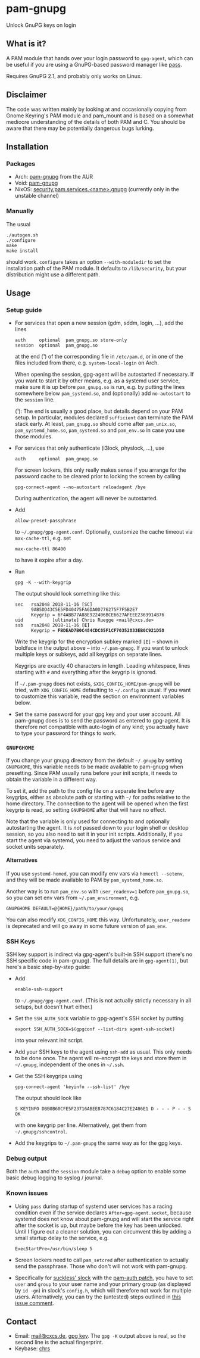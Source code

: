 # pam-gnupg

Unlock GnuPG keys on login

## What is it?

A PAM module that hands over your login password to `gpg-agent`, which can be
useful if you are using a GnuPG-based password manager like
[pass](https://www.passwordstore.org/).

Requires GnuPG 2.1, and probably only works on Linux.

## Disclaimer

The code was written mainly by looking at and occasionally copying from Gnome
Keyring's PAM module and pam_mount and is based on a somewhat mediocre
understanding of the details of both PAM and C. You should be aware that there
may be potentially dangerous bugs lurking.

## Installation

### Packages

- Arch: [pam-gnupg](https://aur.archlinux.org/packages/pam-gnupg/) from the AUR
- Void: [pam-gnupg](https://github.com/void-linux/void-packages/tree/master/srcpkgs/pam-gnupg)
- NixOS: [security.pam.services.\<name\>.gnupg](https://search.nixos.org/options?channel=unstable&from=0&size=30&sort=relevance&query=security.pam.services.%3Cname%3E.gnupg) (currently only in the unstable channel)

### Manually

The usual

    ./autogen.sh
    ./configure
    make
    make install

should work. `configure` takes an option `--with-moduledir` to set the
installation path of the PAM module. It defaults to `/lib/security`, but your
distribution might use a different path.

## Usage

### Setup guide

- For services that open a new session (gdm, sddm, login, ...), add the lines

      auth     optional  pam_gnupg.so store-only
      session  optional  pam_gnupg.so

  at the end (¹) of the corresponding file in `/etc/pam.d`, or in one of the
  files included from there, e.g. `system-local-login` on Arch.

  When opening the session, gpg-agent will be autostarted if necessary. If you
  want to start it by other means, e.g. as a systemd user service, make sure it
  is up before `pam_gnupg.so` is run, e.g. by putting the lines somewhere below
  `pam_systemd.so`, and (optionally) add `no-autostart` to the `session` line.

  (¹): The end is usually a good place, but details depend on your PAM setup.
  In particular, modules declared `sufficient` can terminate the PAM stack
  early. At least, `pam_gnupg.so` should come after `pam_unix.so`,
  `pam_systemd_home.so`, `pam_systemd.so` and `pam_env.so` in case you use
  those modules.

- For services that only authenticate (i3lock, physlock, ...), use

      auth     optional  pam_gnupg.so

  For screen lockers, this only really makes sense if you arrange for the
  password cache to be cleared prior to locking the screen by calling

      gpg-connect-agent --no-autostart reloadagent /bye

  During authentication, the agent will never be autostarted.

- Add

      allow-preset-passphrase

  to `~/.gnupg/gpg-agent.conf`. Optionally, customize the cache timeout via
  `max-cache-ttl`, e.g. set

      max-cache-ttl 86400

  to have it expire after a day.

- Run

      gpg -K --with-keygrip

  The output should look something like this:

  <pre><code>sec   rsa2048 2018-11-16 [SC]
        9AB5DD43C5E5FD40475FA6DA0D776275F7F5B2E7
        Keygrip = 6F4ABB77A88E922406BCE6627AFEEE2363914B76
  uid           [ultimate] Chris Ruegge &lt;mail@cxcs.de&gt;
  ssb   rsa2048 2018-11-16 <strong>[E]</strong>
        Keygrip = <strong>FBDEAD7B0C484CDC85F1CF70352833EB0C921D58</strong>
  </code></pre>

  Write the keygrip for the encryption subkey marked `[E]` – shown in boldface
  in the output above – into `~/.pam-gnupg`. If you want to unlock multiple
  keys or subkeys, add all keygrips on separate lines.

  Keygrips are exactly 40 characters in length. Leading whitespace, lines
  starting with `#` and everything after the keygrip is ignored.

  If `~/.pam-gnupg` does not exists, `$XDG_CONFIG_HOME/pam-gnupg` will be
  tried, with `XDG_CONFIG_HOME` defaulting to `~/.config` as usual. If you want
  to customize this variable, read the section on environment variables below.

- Set the same password for your gpg key and your user account. All pam-gnupg
  does is to send the password as entered to gpg-agent. It is therefore not
  compatible with auto-login of any kind; you actually have to type your
  password for things to work.

### `GNUPGHOME`

If you change your gnupg directory from the default `~/.gnupg` by setting
`GNUPGHOME`, this variable needs to be made available to pam-gnupg when
presetting. Since PAM usually runs before your init scripts, it needs to obtain
the variable in a different way.

To set it, add the path to the config file on a separate line before any
keygrips, either as absolute path or starting with `~/` for paths relative to
the home directory. The connection to the agent will be opened when the first
keygrip is read, so setting `GNUPGHOME` after that will have no effect.

Note that the variable is only used for connecting to and optionally
autostarting the agent. It is *not* passed down to your login shell or desktop
session, so you also need to set it in your init scripts. Additionally, if you
start the agent via systemd, you need to adjust the various service and socket
units separately.

#### Alternatives

If you use `systemd-homed`, you can modify env vars via `homectl --setenv`, and
they will be made available to PAM by `pam_systemd_home.so`.

Another way is to run `pam_env.so` with `user_readenv=1` before `pam_gnupg.so`,
so you can set env vars from `~/.pam_environment`, e.g.

    GNUPGHOME DEFAULT=@{HOME}/path/to/your/gnupg

You can also modify `XDG_CONFIG_HOME` this way. Unfortunately, `user_readenv` is
deprecated and will go away in some future version of `pam_env`.

### SSH Keys

SSH key support is indirect via gpg-agent's built-in SSH support (there's no
SSH specific code in pam-gnupg). The full details are in `gpg-agent(1)`, but
here's a basic step-by-step guide:

- Add

      enable-ssh-support

  to `~/.gnupg/gpg-agent.conf`. (This is not actually strictly necessary in all
  setups, but doesn't hurt either.)

- Set the `SSH_AUTH_SOCK` variable to gpg-agent's SSH socket by putting

      export SSH_AUTH_SOCK=$(gpgconf --list-dirs agent-ssh-socket)

  into your relevant init script.

- Add your SSH keys to the agent using `ssh-add` as usual. This only needs to
  be done once. The agent will re-encrypt the keys and store them in
  `~/.gnupg`, independent of the ones in `~/.ssh`.

- Get the SSH keygrips using

      gpg-connect-agent 'keyinfo --ssh-list' /bye

  The output should look like

      S KEYINFO DBB0B60CFE5F23716ABEE8787C6184C27E2486E1 D - - - P - - S
      OK

  with one keygrip per line. Alternatively, get them from `~/.gnupg/sshcontrol`.

- Add the keygrips to `~/.pam-gnupg` the same way as for the gpg keys.

### Debug output

Both the `auth` and the `session` module take a `debug` option to enable some
basic debug logging to syslog / journal.

### Known issues

- Using `pass` during startup of systemd user services has a racing condition
  even if the service declares `After=gpg-agent.socket`, because systemd does
  not know about pam-gnupg and will start the service right after the socket is
  up, but maybe before the key has been unlocked. Until I figure out a cleaner
  solution, you can circumvent this by adding a small startup delay to the
  service, e.g.

      ExecStartPre=/usr/bin/sleep 5

- Screen lockers need to call `pam_setcred` after authentication to actually
  send the passphrase. Those who don't will not work with pam-gnupg.
- Specifically for [suckless' slock](https://tools.suckless.org/slock/) with the
  [pam-auth
  patch](https://tools.suckless.org/slock/patches/pam_auth/slock-pam_auth-20190207-35633d4.diff),
  you have to set `user` and `group` to your user name and your primary group
  (as displayed by `id -gn`) in slock's `config.h`, which will therefore not work for multiple users. Alternatively, you can try the (untested) steps outlined in [this issue comment](https://github.com/cruegge/pam-gnupg/issues/34#issuecomment-857182214).

## Contact

- Email: mail@cxcs.de, [gpg key](https://gist.githubusercontent.com/cruegge/273380ce582d8d6c38b00bfaac433711/raw/3b6d506bd650d2e1b92c138bc608c6c567f048cc/mail@cxcs.de.pub.asc). The `gpg -K` output above is real, so the second line is the actual fingerprint.
- Keybase: [chrs](https://keybase.io/chrs)
